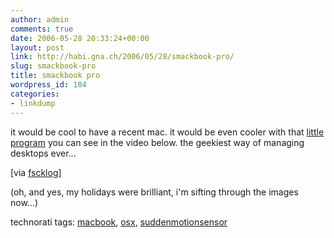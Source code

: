```yaml
---
author: admin
comments: true
date: 2006-05-28 20:33:24+00:00
layout: post
link: http://habi.gna.ch/2006/05/28/smackbook-pro/
slug: smackbook-pro
title: smackbook pro
wordpress_id: 184
categories:
- linkdump
---
```



it would be cool to have a recent mac. it would be even cooler with that [little program](http://blog.medallia.com/2006/05/smacbook_pro.html) you can see in the video below. the geekiest way of managing desktops ever...







[via [fscklog](http://www.fscklog.com/2006/05/smack_your_macb.html)]



(oh, and yes, my holidays were brilliant, i'm sifting through the images now...)





technorati tags: [macbook](http://www.technorati.com/tag/macbook), [osx](http://www.technorati.com/tag/osx), [suddenmotionsensor](http://www.technorati.com/tag/suddenmotionsensor)
